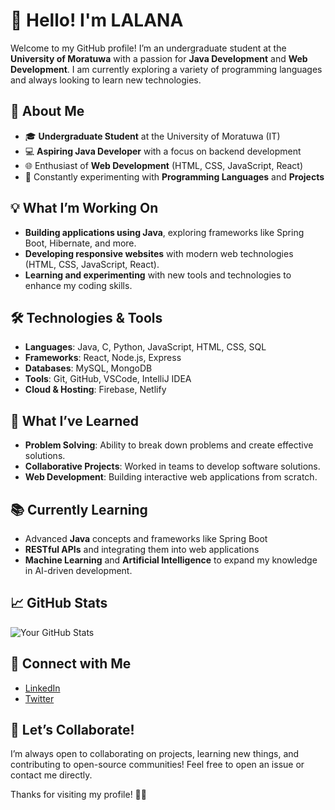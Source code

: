 # 👋 Hello! I'm LALANA

Welcome to my GitHub profile! I’m an undergraduate student at the **University of Moratuwa** with a passion for **Java Development** and **Web Development**. I am currently exploring a variety of programming languages and always looking to learn new technologies.

## 🚀 About Me

- 🎓 **Undergraduate Student** at the University of Moratuwa (IT)
- 💻 **Aspiring Java Developer** with a focus on backend development
- 🌐 Enthusiast of **Web Development** (HTML, CSS, JavaScript, React)
- 🔧 Constantly experimenting with **Programming Languages** and **Projects**

## 💡 What I’m Working On

- **Building applications using Java**, exploring frameworks like Spring Boot, Hibernate, and more.
- **Developing responsive websites** with modern web technologies (HTML, CSS, JavaScript, React).
- **Learning and experimenting** with new tools and technologies to enhance my coding skills.

## 🛠 Technologies & Tools

- **Languages**: Java, C, Python, JavaScript, HTML, CSS, SQL
- **Frameworks**: React, Node.js, Express
- **Databases**: MySQL, MongoDB
- **Tools**: Git, GitHub, VSCode, IntelliJ IDEA
- **Cloud & Hosting**: Firebase, Netlify

## 🌟 What I’ve Learned

- **Problem Solving**: Ability to break down problems and create effective solutions.
- **Collaborative Projects**: Worked in teams to develop software solutions.
- **Web Development**: Building interactive web applications from scratch.

## 📚 Currently Learning

- Advanced **Java** concepts and frameworks like Spring Boot
- **RESTful APIs** and integrating them into web applications
- **Machine Learning** and **Artificial Intelligence** to expand my knowledge in AI-driven development.

## 📈 GitHub Stats

![Your GitHub Stats](https://github-readme-stats.vercel.app/api?username=LalalnaGurusinghe&show_icons=true&hide_title=true&count_private=true&hide=prs)

## 🤝 Connect with Me

- [LinkedIn]([https://www.linkedin.com/in/yourprofile](https://www.linkedin.com/in/lalana-gurusinghe-200bbb277/))
- [Twitter]([https://twitter.com/yourprofile](https://twitter.com/LGurusingh54853))


## 💬 Let’s Collaborate!

I’m always open to collaborating on projects, learning new things, and contributing to open-source communities! Feel free to open an issue or contact me directly.

Thanks for visiting my profile! 👨‍💻

